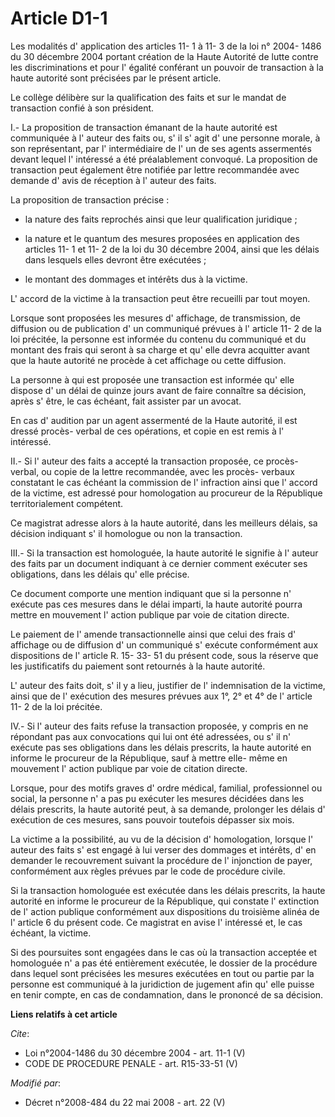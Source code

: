 # Article D1-1

Les modalités d' application des articles 11- 1 à 11- 3 de la loi n° 2004- 1486 du 30 décembre 2004 portant création de la
Haute Autorité de lutte contre les discriminations et pour l' égalité conférant un pouvoir de transaction à la haute autorité
sont précisées par le présent article. 

Le collège délibère sur la qualification des faits et sur le mandat de transaction confié à son président. 

I.- La proposition de transaction émanant de la haute autorité est communiquée à l' auteur des faits ou, s' il s' agit d' une
personne morale, à son représentant, par l' intermédiaire de l' un de ses agents assermentés devant lequel l' intéressé a été
préalablement convoqué. La proposition de transaction peut également être notifiée par lettre recommandée avec demande d'
avis de réception à l' auteur des faits. 

La proposition de transaction précise :

- la nature des faits reprochés ainsi que leur qualification juridique ;

- la nature et le quantum des mesures proposées en application des articles 11- 1 et 11- 2 de la loi du 30 décembre 2004,
ainsi que les délais dans lesquels elles devront être exécutées ;

- le montant des dommages et intérêts dus à la victime. 

L' accord de la victime à la transaction peut être recueilli par tout moyen. 

Lorsque sont proposées les mesures d' affichage, de transmission, de diffusion ou de publication d' un communiqué prévues à
l' article 11- 2 de la loi précitée, la personne est informée du contenu du communiqué et du montant des frais qui seront à
sa charge et qu' elle devra acquitter avant que la haute autorité ne procède à cet affichage ou cette diffusion. 

La personne à qui est proposée une transaction est informée qu' elle dispose d' un délai de quinze jours avant de faire
connaître sa décision, après s' être, le cas échéant, fait assister par un avocat. 

En cas d' audition par un agent assermenté de la Haute autorité, il est dressé procès- verbal de ces opérations, et copie en
est remis à l' intéressé. 

II.- Si l' auteur des faits a accepté la transaction proposée, ce procès- verbal, ou copie de la lettre recommandée, avec les
procès- verbaux constatant le cas échéant la commission de l' infraction ainsi que l' accord de la victime, est adressé pour
homologation au procureur de la République territorialement compétent. 

Ce magistrat adresse alors à la haute autorité, dans les meilleurs délais, sa décision indiquant s' il homologue ou non la
transaction. 

III.- Si la transaction est homologuée, la haute autorité le signifie à l' auteur des faits par un document indiquant à ce
dernier comment exécuter ses obligations, dans les délais qu' elle précise. 

Ce document comporte une mention indiquant que si la personne n' exécute pas ces mesures dans le délai imparti, la haute
autorité pourra mettre en mouvement l' action publique par voie de citation directe. 

Le paiement de l' amende transactionnelle ainsi que celui des frais d' affichage ou de diffusion d' un communiqué s' exécute
conformément aux dispositions de l' article R. 15- 33- 51 du présent code, sous la réserve que les justificatifs du paiement
sont retournés à la haute autorité. 

L' auteur des faits doit, s' il y a lieu, justifier de l' indemnisation de la victime, ainsi que de l' exécution des mesures
prévues aux 1°, 2° et 4° de l' article 11- 2 de la loi précitée. 

IV.- Si l' auteur des faits refuse la transaction proposée, y compris en ne répondant pas aux convocations qui lui ont été
adressées, ou s' il n' exécute pas ses obligations dans les délais prescrits, la haute autorité en informe le procureur de la
République, sauf à mettre elle- même en mouvement l' action publique par voie de citation directe. 

Lorsque, pour des motifs graves d' ordre médical, familial, professionnel ou social, la personne n' a pas pu exécuter les
mesures décidées dans les délais prescrits, la haute autorité peut, à sa demande, prolonger les délais d' exécution de ces
mesures, sans pouvoir toutefois dépasser six mois. 

La victime a la possibilité, au vu de la décision d' homologation, lorsque l' auteur des faits s' est engagé à lui verser des
dommages et intérêts, d' en demander le recouvrement suivant la procédure de l' injonction de payer, conformément aux règles
prévues par le code de procédure civile. 

Si la transaction homologuée est exécutée dans les délais prescrits, la haute autorité en informe le procureur de la
République, qui constate l' extinction de l' action publique conformément aux dispositions du troisième alinéa de l' article
6 du présent code. Ce magistrat en avise l' intéressé et, le cas échéant, la victime. 

Si des poursuites sont engagées dans le cas où la transaction acceptée et homologuée n' a pas été entièrement exécutée, le
dossier de la procédure dans lequel sont précisées les mesures exécutées en tout ou partie par la personne est communiqué à
la juridiction de jugement afin qu' elle puisse en tenir compte, en cas de condamnation, dans le prononcé de sa décision.

**Liens relatifs à cet article**

_Cite_:

  - Loi n°2004-1486 du 30 décembre 2004 - art. 11-1 (V)
  - CODE DE PROCEDURE PENALE - art. R15-33-51 (V)

_Modifié par_:

  - Décret n°2008-484 du 22 mai 2008 - art. 22 (V)
